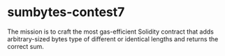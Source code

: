 # sumbytes-contest7
The mission is to craft the most gas-efficient Solidity contract that adds arbitrary-sized bytes type of different or identical lengths and returns the correct sum.
